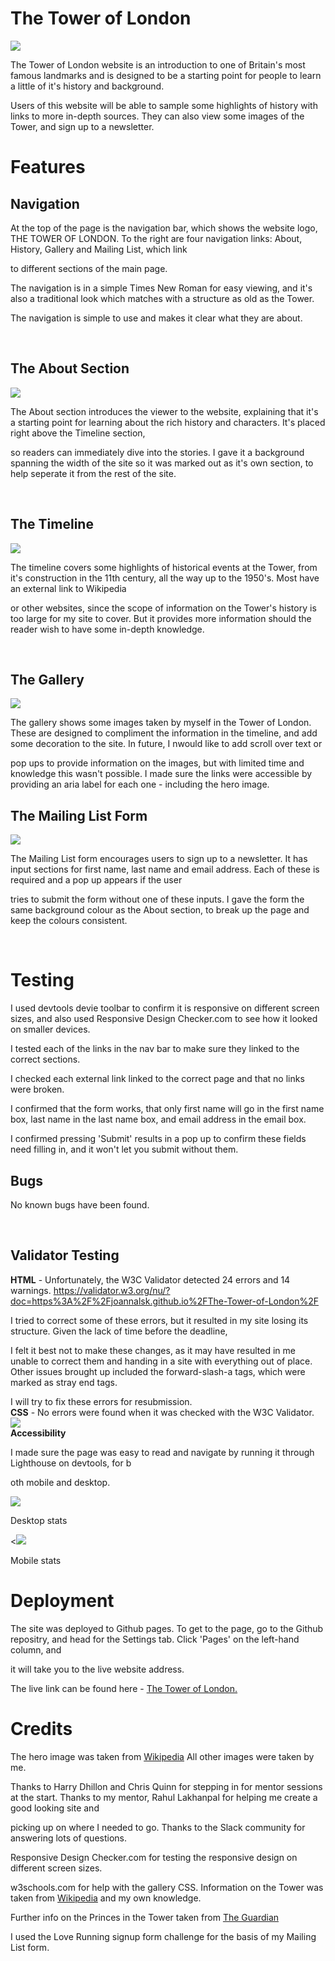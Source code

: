 <h1>The Tower of London</h1>

 <img src="./assets/images/readme/responsive.png">

The Tower of London website is an introduction to one of Britain's most famous landmarks and is designed to be a starting point for people to learn a little of it's history and background. 
<p>Users of this website will be able to sample some highlights of history with links to more in-depth sources. They can also view some images of the Tower, and sign up to a newsletter.

<h1>Features</h1>

<h2>Navigation</h2>
At the top of the page is the navigation bar, which shows the website logo, THE TOWER OF LONDON. To the right are four navigation links: About, History, Gallery and Mailing List, which link
<p>to different sections of the main page.</p>
<p>The navigation is in a simple Times New Roman for easy viewing, and it's also a traditional look which matches with a structure as old as the Tower.</p>
<p>The navigation is simple to use and makes it clear what they are about.</p>

<br>
<h2>The About Section</h2>


<img src="./assets/images/readme/about.png">

The About section introduces the viewer to the website, explaining that it's a starting point for learning about the rich history and characters. It's placed right above the Timeline section, <p>
so readers can immediately dive into the stories. I gave it a background spanning the width of the site so it was marked out as it's own section, to help seperate it from the rest of the site.

<br>
<h2>The Timeline</h2>

<img src="./assets/images/readme/timeline.png">

The timeline covers some highlights of historical events at the Tower, from it's construction in the 11th century, all the way up to the 1950's. Most have an external link to Wikipedia<p>
or other websites, since the scope of information on the Tower's history is too large for my site to cover. But it provides more information should the reader wish to have some in-depth knowledge.

<br>

<h2>The Gallery</h2>

<img src="./assets/images/readme/pics.jpeg">

The gallery shows some images taken by myself in the Tower of London. These are designed to compliment the information in the timeline, and add some decoration to the site. In future, I nwould like to add scroll over text or 
<p>pop ups to provide information on the images, but with limited time and knowledge this wasn't possible. I made sure the links were accessible by providing an aria label for each one - including the hero image.

<br>

<h2>The Mailing List Form</h2>

<img src="./assets/images/readme/form.png">

The Mailing List form encourages users to sign up to a newsletter. It has input sections for first name, last name and email address. Each of these is required and a pop up appears if the user
 <p>tries to submit the form without one of these inputs. I gave the form the same background colour as the About section, to break up the page and keep the colours consistent.</p> 

 <br>

 <h1>Testing</h1>

 I used devtools devie toolbar to confirm it is responsive on different screen sizes, and also used Responsive Design Checker.com to see how it looked on smaller devices.

 <p>I tested each of the links in the nav bar to make sure they linked to the correct sections.

 <p>I checked each external link linked to the correct page and that no links were broken.

 <p>I confirmed that the form works, that only first name will go in the first name box, last name in the last name box, and email address in the email box. <p>
 I confirmed pressing 'Submit' results in a pop up to confirm these fields need filling in, and it won't let you submit without them.

<br>
 <h2>Bugs</h2>

No known bugs have been found.

<br>

<h2>Validator Testing</h2>

<strong>HTML</strong> - Unfortunately, the W3C Validator detected 24 errors and 14 warnings. https://validator.w3.org/nu/?doc=https%3A%2F%2Fjoannalsk.github.io%2FThe-Tower-of-London%2F

<p>
I tried to correct some of these errors, but it resulted in my site losing its structure. Given the lack of time before the deadline, <p>
I felt it best not to make these changes, as it may have resulted in me unable to correct them and handing in a site with everything out of place. Other issues brought up included the forward-slash-a tags, which were marked as stray end tags.
<p> I will try to fix these errors for resubmission.

<br>
<strong>CSS</strong> - No errors were found when it was checked with the W3C Validator.

<img src="./assets/images/readme/w3c.png">

<br>
<strong>Accessibility</strong>

I made sure the page was easy to read and navigate by running it through Lighthouse on devtools, for b<p></p>oth mobile and desktop.


<img src="./assets/images/readme/desktop.png">
<p><p></p>Desktop stats

<<img src="./assets/images/readme/mobile.png">
</p>Mobile stats

<p>
<h1>Deployment</h1>

The site was deployed to Github pages. To get to the page, go to the Github repositry, and head for the Settings tab. Click 'Pages' on the left-hand column, and 
<p>it will take you to the live website address. 
<p></p>The live link can be found here -  <a href="https://joannalsk.github.io/The-Tower-of-London/">The Tower of London.</a>

<br>
<h1>Credits</h1>

The hero image was taken from  <a href="https://upload.wikimedia.org/wikipedia/commons/5/5d/Tower_of_London_-_01.jpg ">Wikipedia</a>
All other images were taken by me.

<p>Thanks to Harry Dhillon and Chris Quinn for stepping in for mentor sessions at the start. Thanks to my mentor, Rahul Lakhanpal for helping me create a good looking site and 
<p> picking up on where I needed to go. Thanks to the Slack community for answering lots of questions.</p>

 Responsive Design Checker.com for testing the responsive design on different screen sizes. 
 
 <p>w3schools.com for help with the gallery CSS. Information on the Tower was taken from <a href="https://en.wikipedia.org/wiki/Tower_of_London">Wikipedia</a> and my own knowledge.
 
 <p>Further info on the Princes in the Tower taken from <a href="https://www.theguardian.com/science/2013/feb/05/princes-in-tower-staying-under"> The Guardian </a>

I used the Love Running signup form challenge for the basis of my Mailing List form.







